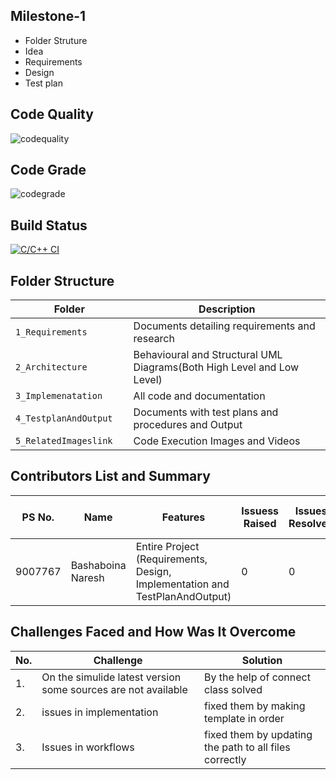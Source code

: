 ## Milestone-1
- Folder Struture
- Idea
- Requirements
- Design
- Test plan
## Code Quality
  ![codequality](https://api.codiga.io/project/31727/score/svg)
 

 
 ## Code Grade
 ![codegrade](https://api.codiga.io/project/31727/status/svg)
  
 ## Build Status
  [![C/C++ CI](https://github.com/naresh9908/M2-EmbSys/actions/workflows/c-build.yml/badge.svg)](https://github.com/naresh9908/M2-EmbSys/actions/workflows/c-build.yml)
  

 
## Folder Structure
Folder                   | Description
-------------------------| -----------------------------------------
`1_Requirements`         | Documents detailing requirements and research
`2_Architecture      `         | Behavioural and Structural UML Diagrams(Both High Level and Low Level)
`3_Implemenatation `     | All code and documentation
`4_TestplanAndOutput     `       | Documents with test plans and procedures and Output
`5_RelatedImageslink`      | Code Execution Images and Videos



## Contributors List and Summary

PS No. |  Name               |    Features    | Issuess Raised |Issues Resolved|No Test Cases|Test Case Pass
-------|---------------------|----------------|----------------|---------------|-------------|--------------
9007767 | Bashaboina Naresh | Entire Project (Requirements, Design, Implementation and TestPlanAndOutput)  | 0        |0  |2 Overall Test cases  | all Passed     
  

## Challenges Faced and How Was It Overcome
  
| No. | Challenge | Solution
|-----|-----------|--------
|1. | On the simulide latest version some sources are not available| By the help of connect class solved |
|2. | issues in implementation | fixed them by making template in order
|3. | Issues in workflows | fixed them by updating the path to all files correctly